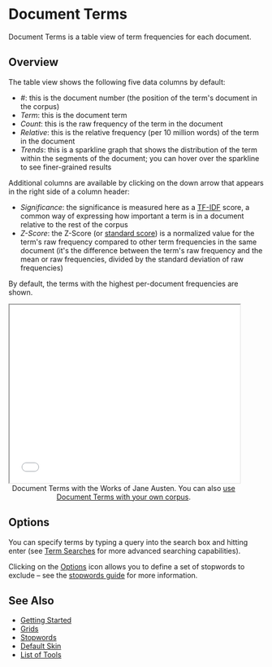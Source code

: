 # Document Terms

Document Terms is a table view of term frequencies for each document.

## Overview

The table view shows the following five data columns by default:

- *#*: this is the document number (the position of the term's document in the corpus)
- *Term*: this is the document term
- *Count*: this is the raw frequency of the term in the document
- *Relative*: this is the relative frequency (per 10 million words) of the term in the document
- *Trends*: this is a sparkline graph that shows the distribution of the term within the segments of the document; you can hover over the sparkline to see finer-grained results

Additional columns are available by clicking on the down arrow that appears in the right side of a column header:

- *Significance*: the significance is measured here as a [TF-IDF](https://en.wikipedia.org/wiki/Tf%E2%80%93idf) score, a common way of expressing how important a term is in a document relative to the rest of the corpus
- *Z-Score*: the Z-Score (or [standard score](https://en.wikipedia.org/wiki/Standard_deviation)) is a normalized value for the term's raw frequency compared to other term frequencies in the same document (it's the difference between the term's raw frequency and the mean or raw frequencies, divided by the standard deviation of raw frequencies)

By default, the terms with the highest per-document frequencies are shown.

<iframe src="../tool/DocumentTerms/?corpus=austen&subtitle=The+Works+of+Jane+Austen" style="width: 90%; height: 350px;"></iframe>
<div style="width: 90%; text-align: center; margin-bottom: 1em;">Document Terms with the Works of Jane Austen. You can also <a href="../?view=DocumentTerms" target="_blank">use Document Terms with your own corpus</a>.</div>

## Options

You can specify terms by typing a query into the search box and hitting enter (see [Term Searches](#!/guide/search) for more advanced searching capabilities).

Clicking on the [Options](#!/guide/options) icon allows you to define a set of stopwords to exclude – see the [stopwords guide](#!/guide/stopwords) for more information.

## See Also

- [Getting Started](#!/guide/start)
- [Grids](#!/guide/grids)
- [Stopwords](#!/guide/stopwords)
- [Default Skin](#!/guide/skins-section-default-skin)
- [List of Tools](#!/guide/tools)